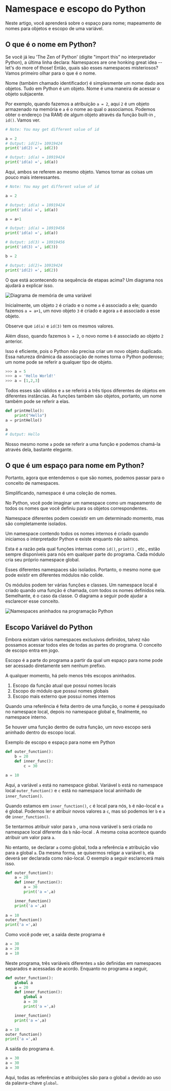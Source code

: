 # Namespace e escopo do Python

Neste artigo, você aprenderá sobre o espaço para nome; mapeamento de nomes para objetos e escopo de uma variável.

## O que é o nome em Python?

Se você já leu 'The Zen of Python' (digite "import this" no interpretador Python), a última linha declara: Namespaces are one honking great idea -- let's do more of those! Então, quais são esses namespaces misteriosos? Vamos primeiro olhar para o que é o nome.

Nome (também chamado identificador) é simplesmente um nome dado aos objetos. Tudo em Python é um objeto. Nome é uma maneira de acessar o objeto subjacente.

Por exemplo, quando fazemos a atribuição `a = 2`, aqui `2` é um objeto armazenado na memória e `a` é o nome ao qual o associamos. Podemos obter o endereço (na RAM) de algum objeto através da função built-in , `id()`. Vamos ver.

```py
# Note: You may get different value of id

a = 2
# Output: id(2)= 10919424
print('id(2) =', id(2))

# Output: id(a) = 10919424
print('id(a) =', id(a))
```

Aqui, ambos se referem ao mesmo objeto. Vamos tornar as coisas um pouco mais interessantes.

```py
# Note: You may get different value of id

a = 2

# Output: id(a) = 10919424
print('id(a) =', id(a))

a = a+1

# Output: id(a) = 10919456
print('id(a) =', id(a))

# Output: id(3) = 10919456
print('id(3) =', id(3))

b = 2

# Output: id(2)= 10919424
print('id(2) =', id(2))
```

O que está acontecendo na sequência de etapas acima? Um diagrama nos ajudará a explicar isso.

![Diagrama de memória de uma variável](/images/aEquals2.jpg)

Inicialmente, um objeto `2` é criado e o nome `a` é associado a ele; quando fazemos `a = a+1`, um novo objeto `3` é criado e agora `a` é associado a esse objeto.

Observe que `id(a)` e `id(3)` tem os mesmos valores.

Além disso, quando fazemos `b = 2`, o novo nome `b` é associado ao objeto `2` anterior.

Isso é eficiente, pois o Python não precisa criar um novo objeto duplicado. Essa natureza dinâmica da associação de nomes torna o Python poderoso; um nome pode se referir a qualquer tipo de objeto.

```py
>>> a = 5
>>> a = 'Hello World!'
>>> a = [1,2,3]
```

Todos esses são válidos e `a` se referirá a três tipos diferentes de objetos em diferentes instâncias. As funções também são objetos, portanto, um nome também pode se referir a elas.

```py
def printHello():
    print("Hello")
a = printHello()

a
# Output: Hello

```

Nosso mesmo nome `a` pode se referir a uma função e podemos chamá-la através dela, bastante elegante.

## O que é um espaço para nome em Python?

Portanto, agora que entendemos o que são nomes, podemos passar para o conceito de namespaces.

Simplificando, namespace é uma coleção de nomes.

No Python, você pode imaginar um namespace como um mapeamento de todos os nomes que você definiu para os objetos correspondentes.

Namespace diferentes podem coexistir em um determinado momento, mas são completamente isolados.

Um namespace contendo todos os nomes internos é criado quando iniciamos o interpretador Python e existe enquanto não saímos.

Esta é a razão pela qual funções internas como `id()`, `print()` , etc., estão sempre disponíveis para nós em qualquer parte do programa. Cada módulo cria seu próprio namespace global.

Esses diferentes namespaces são isolados. Portanto, o mesmo nome que pode existir em diferentes módulos não colide.

Os módulos podem ter várias funções e classes. Um namespace local é criado quando uma função é chamada, com todos os nomes definidos nela. Semelhante, é o caso da classe. O diagrama a seguir pode ajudar a esclarecer esse conceito.

![Namespaces aninhados na programação Python](/images/nested-namespaces-python.jpg)

## Escopo Variável do Python

Embora existam vários namespaces exclusivos definidos, talvez não possamos acessar todos eles de todas as partes do programa. O conceito de escopo entra em jogo.

Escopo é a parte do programa a partir da qual um espaço para nome pode ser acessado diretamente sem nenhum prefixo.

A qualquer momento, há pelo menos três escopos aninhados.

1. Escopo da função atual que possui nomes locais
2. Escopo do módulo que possui nomes globais
3. Escopo mais externo que possui nomes internos

Quando uma referência é feita dentro de uma função, o nome é pesquisado no namespace local, depois no namespace global e, finalmente, no namespace interno.

Se houver uma função dentro de outra função, um novo escopo será aninhado dentro do escopo local.

Exemplo de escopo e espaço para nome em Python

```py
def outer_function():
    b = 20
    def inner_func():
        c = 30

a = 10
```

Aqui, a variável `a` está no namespace global. Variável `b` está no namespace local `outer_function()` e `c` está no namespace local aninhado de `inner_function()`.

Quando estamos em `inner_function()`, `c` é local para nós, `b` é não-local e `a` é global. Podemos ler e atribuir novos valores a `c`, mas só podemos ler `b` e `a`  de `inner_function()`.

Se tentarmos atribuir valor para `b` , uma nova variável `b` será criada no namespace local diferente da `b` não-local . A mesma coisa acontece quando atribuir um valor para `a`.

No entanto, se declarar `a` como global, toda a referência e atribuição vão para a global `a`. Da mesma forma, se quisermos religar a variável `b`, ela deverá ser declarada como não-local. O exemplo a seguir esclarecerá mais isso.

```py
def outer_function():
    a = 20
    def inner_function():
        a = 30
        print('a =',a)

    inner_function()
    print('a =',a)
     
a = 10
outer_function()
print('a =',a)
```

Como você pode ver, a saída deste programa é

```py
a = 30
a = 20
a = 10
```

Neste programa, três variáveis ​​diferentes `a` são definidas em namespaces separados e acessadas de acordo. Enquanto no programa a seguir,

```py
def outer_function():
    global a
    a = 20
    def inner_function():
        global a
        a = 30
        print('a =',a)

    inner_function()
    print('a =',a)

a = 10
outer_function()
print('a =',a)
```

A saída do programa é.

```py
a = 30
a = 30
a = 30
```

Aqui, todas as referências e atribuições são para o global `a` devido ao uso da palavra-chave `global`.

